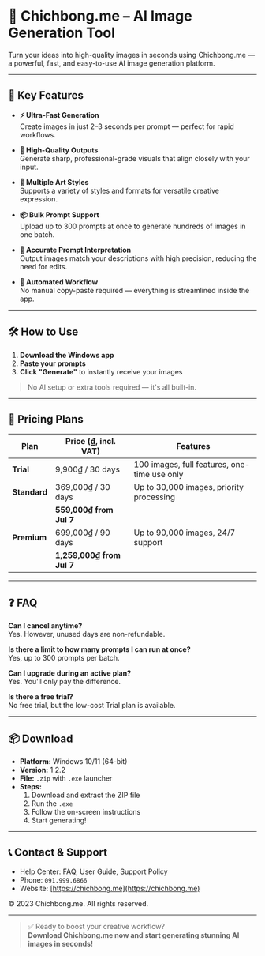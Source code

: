 # 🌟 Chichbong.me – AI Image Generation Tool

Turn your ideas into high-quality images in seconds using Chichbong.me — a powerful, fast, and easy-to-use AI image generation platform.

---

## 🚀 Key Features

- **⚡ Ultra-Fast Generation**  
  Create images in just 2–3 seconds per prompt — perfect for rapid workflows.

- **🎯 High-Quality Outputs**  
  Generate sharp, professional-grade visuals that align closely with your input.

- **🎨 Multiple Art Styles**  
  Supports a variety of styles and formats for versatile creative expression.

- **📦 Bulk Prompt Support**  
  Upload up to 300 prompts at once to generate hundreds of images in one batch.

- **🧠 Accurate Prompt Interpretation**  
  Output images match your descriptions with high precision, reducing the need for edits.

- **🔁 Automated Workflow**  
  No manual copy-paste required — everything is streamlined inside the app.

---

## 🛠️ How to Use

1. **Download the Windows app**
2. **Paste your prompts**
3. **Click "Generate"** to instantly receive your images

> No AI setup or extra tools required — it's all built-in.

---

## 💼 Pricing Plans

| Plan        | Price (₫, incl. VAT)     | Features                                         |
|-------------|--------------------------|--------------------------------------------------|
| **Trial**   | 9,900₫ / 30 days         | 100 images, full features, one-time use only     |
| **Standard**| 369,000₫ / 30 days       | Up to 30,000 images, priority processing         |
|             | **559,000₫ from Jul 7**  |                                                  |
| **Premium** | 699,000₫ / 90 days       | Up to 90,000 images, 24/7 support                |
|             | **1,259,000₫ from Jul 7**|                                                  |

---

## ❓ FAQ

**Can I cancel anytime?**  
Yes. However, unused days are non-refundable.

**Is there a limit to how many prompts I can run at once?**  
Yes, up to 300 prompts per batch.

**Can I upgrade during an active plan?**  
Yes. You’ll only pay the difference.

**Is there a free trial?**  
No free trial, but the low-cost Trial plan is available.

---

## 📦 Download

- **Platform:** Windows 10/11 (64-bit)  
- **Version:** 1.2.2  
- **File:** `.zip` with `.exe` launcher  
- **Steps:**  
  1. Download and extract the ZIP file  
  2. Run the `.exe`  
  3. Follow the on-screen instructions  
  4. Start generating!

---

## 📞 Contact & Support

- Help Center: FAQ, User Guide, Support Policy  
- Phone: `091.999.6866`  
- Website: [https://chichbong.me](https://chichbong.me)

© 2023 Chichbong.me. All rights reserved.

---

> ✅ Ready to boost your creative workflow?  
> **Download Chichbong.me now and start generating stunning AI images in seconds!**
